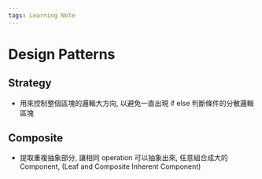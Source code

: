 ```yaml
---
tags: Learning Note
---
```


# Design Patterns

## Strategy

- 用來控制整個區塊的邏輯大方向, 以避免一直出現 if else 判斷條件的分散邏輯區塊

## Composite

- 提取重複抽象部分, 讓相同 operation 可以抽象出來, 任意組合成大的 Component, (Leaf and Composite Inherent Component)